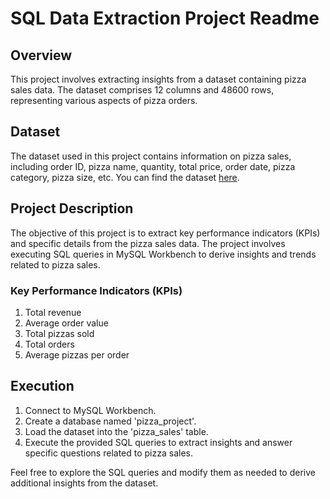 # SQL Data Extraction Project Readme

## Overview
This project involves extracting insights from a dataset containing pizza sales data. The dataset comprises 12 columns and 48600 rows, representing various aspects of pizza orders.

## Dataset
The dataset used in this project contains information on pizza sales, including order ID, pizza name, quantity, total price, order date, pizza category, pizza size, etc. You can find the dataset [here](link_to_dataset).

## Project Description
The objective of this project is to extract key performance indicators (KPIs) and specific details from the pizza sales data. The project involves executing SQL queries in MySQL Workbench to derive insights and trends related to pizza sales.

### Key Performance Indicators (KPIs)
1. Total revenue
2. Average order value
3. Total pizzas sold
4. Total orders
5. Average pizzas per order

## Execution
1. Connect to MySQL Workbench.
2. Create a database named 'pizza_project'.
3. Load the dataset into the 'pizza_sales' table.
4. Execute the provided SQL queries to extract insights and answer specific questions related to pizza sales.

Feel free to explore the SQL queries and modify them as needed to derive additional insights from the dataset.

